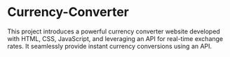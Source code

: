 # Currency-Converter
This project introduces a powerful currency converter website developed with HTML, CSS, JavaScript, and leveraging an API for real-time exchange rates. It seamlessly provide instant currency conversions using an API. 
